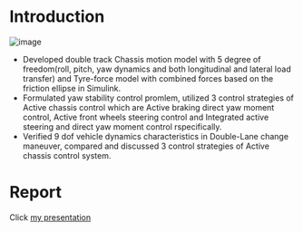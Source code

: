 # Introduction
  ![image ](https://github.com/Wealhour/9DOF-Vehicle-Dynamics-Modelling-With-Active-Chassis-Control-/assets/50286429/174e1fed-d5eb-4779-b93b-893b1a5e61d9)
  
* Developed double track Chassis motion model with 5 degree of freedom(roll, pitch, yaw dynamics and both longitudinal and lateral load transfer) and Tyre-force model with combined forces based on the friction ellipse in Simulink.
* Formulated yaw stability control promlem, utilized 3 control strategies of Active chassis control which are Active braking direct yaw moment control, Active front wheels steering control and Integrated active steering and direct yaw moment control rspecifically.
* Verified 9 dof vehicle dynamics characteristics in Double-Lane change maneuver, compared and discussed 3 control strategies of Active chassis control system.
# Report
Click [my presentation](https://github.com/Wealhour/9DOF-Vehicle-Dynamics-Modelling-With-Active-Chassis-Control-/blob/main/9%20DoF%20Planar%204%20Wheeled%20Car%20Model%20With%20Active%20Chassis%20Control.pdf)
